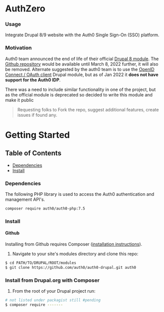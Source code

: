 # AuthZero

### Usage
Integrate Drupal 8/9 website with the Auth0 Single Sign-On (SSO) platform.

### Motivation
Auth0 team announced the end of life of their official [Drupal 8 module](https://www.drupal.org/project/auth0). The [Github repository](https://github.com/auth0-community/auth0-drupal) would be available until March 8, 2022 further, it will also be removed. Alternate suggested by the auth0 team is to use the [OpenID Connect / OAuth client](https://www.drupal.org/project/openid_connect) Drupal module, but as of Jan 2022 it __does not have support for the Auth0 IDP__.

There was a need to include similar functionality in one of the project, but as the official module is deprecated so decided to write this module and make it public

> Requesting folks to Fork the repo, suggest additional features, create issues if found any.

# Getting Started

## Table of Contents

- [Dependencies](#Dependencies)
- [Install](#Install)

### Dependencies
The following PHP library is used to access the Auth0 authentication and management API's.
```sh
composer require auth0/auth0-php:7.5
```

### Install

#### Github

Installing from Github requires Composer ([installation instructions](https://getcomposer.org/doc/00-intro.md)).

1. Navigate to your site's modules directory and clone this repo:

```bash
$ cd PATH/TO/DRUPAL/ROOT/modules
$ git clone https://github.com/auth0/auth0-drupal.git auth0
```

### Install from Drupal.org with Composer

1. From the root of your Drupal project run:
```bash
# not listed under packagist still #pending
$ composer require -------